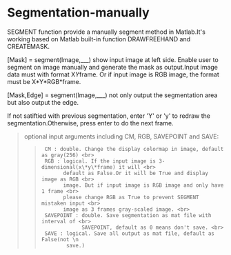 # Segmentation-manually
SEGMENT function provide a manually segment method in Matlab.It's working based on Matlab built-in function DRAWFREEHAND and CREATEMASK.


\[Mask] = segment(Image,\_\_\_) show input image at left side. Enable user to segment on image manually and generate the mask as output.Input image data must with format X*Y*frame. Or if input image is RGB image, the format must be X\*Y\*RGB\*frame.

\[Mask,Edge] = segment(Image,\_\_\_) not only output the segmentation area but also output the edge.

If not satiftied with previous segmentation, enter 'Y' or 'y' to redraw the segmentation.Otherwise, press enter to do the next frame.

>optional input arguments including CM, RGB, SAVEPOINT and SAVE:<br>
>>      CM : double. Change the display colormap in image, default as gray(256) <br>
>>      RGB : logical. If the input image is 3-dimensional(x\*y\*frame) it will <br>
>>            default as False.Or it will be True and display image as RGB <br>
>>            image. But if input image is RGB image and only have 1 frame <br>
>>            please change RGB as True to prevent SEGMENT mistaken input <br>
>>            image as 3 frames gray-scaled image. <br>
>>      SAVEPOINT : double. Save segmentation as mat file with interval of <br>
>>                  SAVEPOINT, default as 0 means don't save. <br>
>>      SAVE : logical. Save all output as mat file, default as False(not \n
>>             save.)
